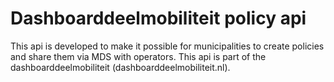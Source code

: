 # Dashboarddeelmobiliteit policy api

This api is developed to make it possible for municipalities to create policies and share them via MDS with operators. This api is part of the dashboarddeelmobiliteit (dashboarddeelmobiliteit.nl).  
